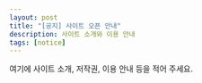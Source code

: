 ```yaml
---
layout: post
title: "[공지] 사이트 오픈 안내"
description: 사이트 소개와 이용 안내
tags: [notice]
---
```


여기에 사이트 소개, 저작권, 이용 안내 등을 적어 주세요.
